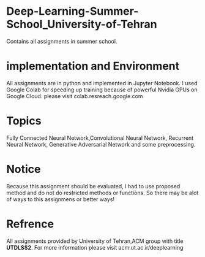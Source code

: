 # Deep-Learning-Summer-School_University-of-Tehran
Contains all assignments in summer school.

# implementation and Environment
All assignments are in python and implemented in Jupyter Notebook.
I used Google Colab for speeding up training because of powerful Nvidia GPUs on Google Cloud. please visit colab.resreach.google.com

# Topics
Fully Connected Neural Network,Convolutional Neural Network, Recurrent Neural Network, Generative Adversarial Network and some preprocessing.

 # Notice
 Because this assignment should be evaluated, I had to use proposed method and do not do restricted methods or functions. So there may be   alot of ways to this assignmens or better ways!

# Refrence
All assignments provided by University of Tehran,ACM group with title <strong>UTDLSS2</strong>.
For more information please visit acm.ut.ac.ir/deeplearning

